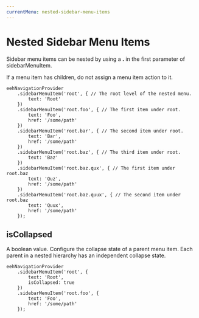 ```yaml
---
currentMenu: nested-sidebar-menu-items
---
```


# Nested Sidebar Menu Items

Sidebar menu items can be nested by using a **.** in the first parameter of sidebarMenuItem.

If a menu item has children, do not assign a menu item action to it.

```
eehNavigationProvider
    .sidebarMenuItem('root', { // The root level of the nested menu.
        text: 'Root'
    })
    .sidebarMenuItem('root.foo', { // The first item under root.
        text: 'Foo',
        href: '/some/path'
    })
    .sidebarMenuItem('root.bar', { // The second item under root.
        text: 'Bar',
        href: '/some/path'
    })
    .sidebarMenuItem('root.baz', { // The third item under root.
        text: 'Baz'
    })
    .sidebarMenuItem('root.baz.qux', { // The first item under root.baz
        text: 'Quz',
        href: '/some/path'
    })
    .sidebarMenuItem('root.baz.quux', { // The second item under root.baz
        text: 'Quux',
        href: '/some/path'
    });
```

## isCollapsed

A boolean value. Configure the collapse state of a parent menu item. Each parent in a nested hierarchy has an independent collapse state.

```
eehNavigationProvider
    .sidebarMenuItem('root', {
        text: 'Root',
        isCollapsed: true
    })
    .sidebarMenuItem('root.foo', {
        text: 'Foo',
        href: '/some/path'
    });
```
